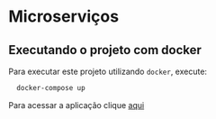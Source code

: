 # Microserviços

## Executando o projeto com docker

Para executar este projeto utilizando `docker`, execute:

```sh
  docker-compose up
```

Para acessar a aplicação clique [aqui](http:localhost:5000)
